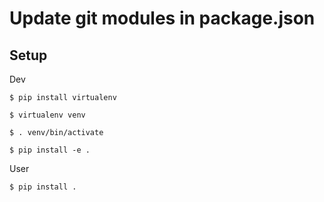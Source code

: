 Update git modules in package.json
==========
## Setup


Dev

    $ pip install virtualenv

    $ virtualenv venv

    $ . venv/bin/activate

    $ pip install -e .




User

    $ pip install .